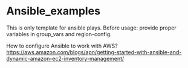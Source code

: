 # Ansible_examples

This is only template for ansible plays. Before usage: provide proper variables in group_vars and region-config.

How to configure Ansible to work with AWS? https://aws.amazon.com/blogs/apn/getting-started-with-ansible-and-dynamic-amazon-ec2-inventory-management/
